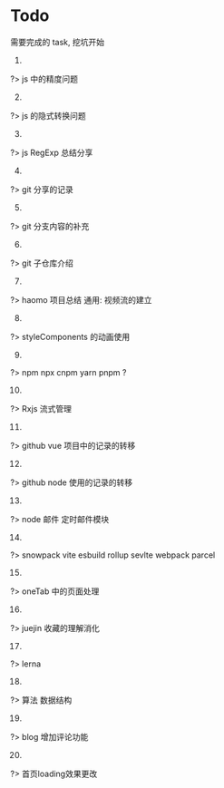 # Todo

需要完成的 task, 挖坑开始

1. 
?> js 中的精度问题

2. 
?> js 的隐式转换问题

3. 
?> js RegExp 总结分享

4. 
?> git 分享的记录

5. 
?> git 分支内容的补充

6. 
?> git 子仓库介绍

7. 
?> haomo 项目总结 通用: 视频流的建立

8. 
?> styleComponents 的动画使用

9. 
?> npm npx cnpm yarn pnpm ?

10. 
?> Rxjs 流式管理

11. 
?> github vue 项目中的记录的转移

12. 
?> github node 使用的记录的转移

13. 
?> node 邮件 定时邮件模块

14. 
?> snowpack vite esbuild rollup sevlte webpack parcel

15. 
?> oneTab 中的页面处理

16. 
?> juejin 收藏的理解消化

17. 
?> lerna

18. 
?> 算法 数据结构

19. 
?> blog 增加评论功能

20. 
?> 首页loading效果更改
